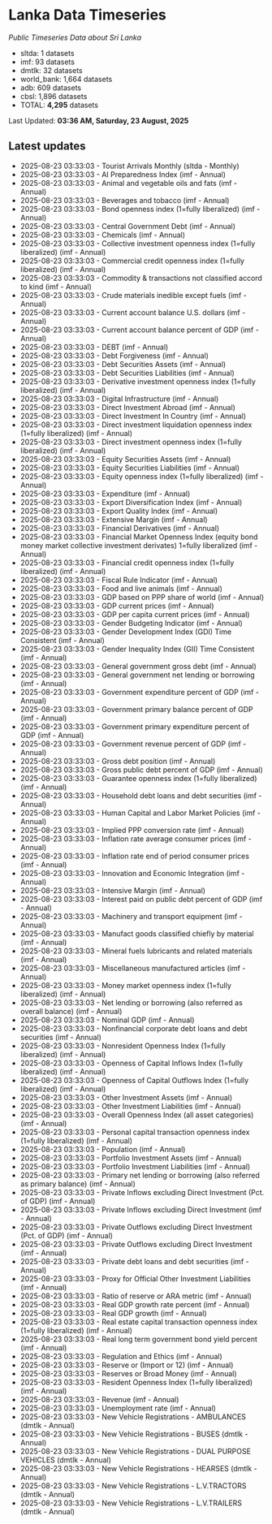 # Lanka Data Timeseries
*Public Timeseries Data about Sri Lanka*

* sltda: 1 datasets
* imf: 93 datasets
* dmtlk: 32 datasets
* world_bank: 1,664 datasets
* adb: 609 datasets
* cbsl: 1,896 datasets
* TOTAL: **4,295** datasets

Last Updated: **03:36 AM, Saturday, 23 August, 2025**

## Latest updates

* 2025-08-23 03:33:03 - Tourist Arrivals Monthly (sltda - Monthly)
* 2025-08-23 03:33:03 - AI Preparedness Index (imf - Annual)
* 2025-08-23 03:33:03 - Animal and vegetable oils and fats (imf - Annual)
* 2025-08-23 03:33:03 - Beverages and tobacco (imf - Annual)
* 2025-08-23 03:33:03 - Bond openness index (1=fully liberalized) (imf - Annual)
* 2025-08-23 03:33:03 - Central Government Debt (imf - Annual)
* 2025-08-23 03:33:03 - Chemicals (imf - Annual)
* 2025-08-23 03:33:03 - Collective investment openness index (1=fully liberalized) (imf - Annual)
* 2025-08-23 03:33:03 - Commercial credit openness index (1=fully liberalized) (imf - Annual)
* 2025-08-23 03:33:03 - Commodity & transactions not classified accord to kind (imf - Annual)
* 2025-08-23 03:33:03 - Crude materials inedible except fuels (imf - Annual)
* 2025-08-23 03:33:03 - Current account balance U.S. dollars (imf - Annual)
* 2025-08-23 03:33:03 - Current account balance percent of GDP (imf - Annual)
* 2025-08-23 03:33:03 - DEBT (imf - Annual)
* 2025-08-23 03:33:03 - Debt Forgiveness (imf - Annual)
* 2025-08-23 03:33:03 - Debt Securities Assets (imf - Annual)
* 2025-08-23 03:33:03 - Debt Securities Liabilities (imf - Annual)
* 2025-08-23 03:33:03 - Derivative investment openness index (1=fully liberalized) (imf - Annual)
* 2025-08-23 03:33:03 - Digital Infrastructure (imf - Annual)
* 2025-08-23 03:33:03 - Direct Investment Abroad (imf - Annual)
* 2025-08-23 03:33:03 - Direct Investment In Country (imf - Annual)
* 2025-08-23 03:33:03 - Direct investment liquidation openness index (1=fully liberalized) (imf - Annual)
* 2025-08-23 03:33:03 - Direct investment openness index (1=fully liberalized) (imf - Annual)
* 2025-08-23 03:33:03 - Equity Securities Assets (imf - Annual)
* 2025-08-23 03:33:03 - Equity Securities Liabilities (imf - Annual)
* 2025-08-23 03:33:03 - Equity openness index (1=fully liberalized) (imf - Annual)
* 2025-08-23 03:33:03 - Expenditure (imf - Annual)
* 2025-08-23 03:33:03 - Export Diversification Index (imf - Annual)
* 2025-08-23 03:33:03 - Export Quality Index (imf - Annual)
* 2025-08-23 03:33:03 - Extensive Margin (imf - Annual)
* 2025-08-23 03:33:03 - Financial Derivatives (imf - Annual)
* 2025-08-23 03:33:03 - Financial Market Openness Index (equity bond money market collective investment derivates) 1=fully liberalized (imf - Annual)
* 2025-08-23 03:33:03 - Financial credit openness index (1=fully liberalized) (imf - Annual)
* 2025-08-23 03:33:03 - Fiscal Rule Indicator (imf - Annual)
* 2025-08-23 03:33:03 - Food and live animals (imf - Annual)
* 2025-08-23 03:33:03 - GDP based on PPP share of world (imf - Annual)
* 2025-08-23 03:33:03 - GDP current prices (imf - Annual)
* 2025-08-23 03:33:03 - GDP per capita current prices (imf - Annual)
* 2025-08-23 03:33:03 - Gender Budgeting Indicator (imf - Annual)
* 2025-08-23 03:33:03 - Gender Development Index (GDI) Time Consistent (imf - Annual)
* 2025-08-23 03:33:03 - Gender Inequality Index (GII) Time Consistent (imf - Annual)
* 2025-08-23 03:33:03 - General government gross debt (imf - Annual)
* 2025-08-23 03:33:03 - General government net lending or borrowing (imf - Annual)
* 2025-08-23 03:33:03 - Government expenditure percent of GDP (imf - Annual)
* 2025-08-23 03:33:03 - Government primary balance percent of GDP (imf - Annual)
* 2025-08-23 03:33:03 - Government primary expenditure percent of GDP (imf - Annual)
* 2025-08-23 03:33:03 - Government revenue percent of GDP (imf - Annual)
* 2025-08-23 03:33:03 - Gross debt position (imf - Annual)
* 2025-08-23 03:33:03 - Gross public debt percent of GDP (imf - Annual)
* 2025-08-23 03:33:03 - Guarantee openness index (1=fully liberalized) (imf - Annual)
* 2025-08-23 03:33:03 - Household debt loans and debt securities (imf - Annual)
* 2025-08-23 03:33:03 - Human Capital and Labor Market Policies (imf - Annual)
* 2025-08-23 03:33:03 - Implied PPP conversion rate (imf - Annual)
* 2025-08-23 03:33:03 - Inflation rate average consumer prices (imf - Annual)
* 2025-08-23 03:33:03 - Inflation rate end of period consumer prices (imf - Annual)
* 2025-08-23 03:33:03 - Innovation and Economic Integration (imf - Annual)
* 2025-08-23 03:33:03 - Intensive Margin (imf - Annual)
* 2025-08-23 03:33:03 - Interest paid on public debt percent of GDP (imf - Annual)
* 2025-08-23 03:33:03 - Machinery and transport equipment (imf - Annual)
* 2025-08-23 03:33:03 - Manufact goods classified chiefly by material (imf - Annual)
* 2025-08-23 03:33:03 - Mineral fuels lubricants and related materials (imf - Annual)
* 2025-08-23 03:33:03 - Miscellaneous manufactured articles (imf - Annual)
* 2025-08-23 03:33:03 - Money market openness index (1=fully liberalized) (imf - Annual)
* 2025-08-23 03:33:03 - Net lending or borrowing (also referred as overall balance) (imf - Annual)
* 2025-08-23 03:33:03 - Nominal GDP (imf - Annual)
* 2025-08-23 03:33:03 - Nonfinancial corporate debt loans and debt securities (imf - Annual)
* 2025-08-23 03:33:03 - Nonresident Openness Index (1=fully liberalized) (imf - Annual)
* 2025-08-23 03:33:03 - Openness of Capital Inflows Index (1=fully liberalized) (imf - Annual)
* 2025-08-23 03:33:03 - Openness of Capital Outflows Index (1=fully liberalized) (imf - Annual)
* 2025-08-23 03:33:03 - Other Investment Assets (imf - Annual)
* 2025-08-23 03:33:03 - Other Investment Liabilities (imf - Annual)
* 2025-08-23 03:33:03 - Overall Openness Index (all asset categories) (imf - Annual)
* 2025-08-23 03:33:03 - Personal capital transaction openness index (1=fully liberalized) (imf - Annual)
* 2025-08-23 03:33:03 - Population (imf - Annual)
* 2025-08-23 03:33:03 - Portfolio Investment Assets (imf - Annual)
* 2025-08-23 03:33:03 - Portfolio Investment Liabilities (imf - Annual)
* 2025-08-23 03:33:03 - Primary net lending or borrowing (also referred as primary balance) (imf - Annual)
* 2025-08-23 03:33:03 - Private Inflows excluding Direct Investment (Pct. of GDP) (imf - Annual)
* 2025-08-23 03:33:03 - Private Inflows excluding Direct Investment (imf - Annual)
* 2025-08-23 03:33:03 - Private Outflows excluding Direct Investment (Pct. of GDP) (imf - Annual)
* 2025-08-23 03:33:03 - Private Outflows excluding Direct Investment (imf - Annual)
* 2025-08-23 03:33:03 - Private debt loans and debt securities (imf - Annual)
* 2025-08-23 03:33:03 - Proxy for Official Other Investment Liabilities (imf - Annual)
* 2025-08-23 03:33:03 - Ratio of reserve or ARA metric (imf - Annual)
* 2025-08-23 03:33:03 - Real GDP growth rate percent (imf - Annual)
* 2025-08-23 03:33:03 - Real GDP growth (imf - Annual)
* 2025-08-23 03:33:03 - Real estate capital transaction openness index (1=fully liberalized) (imf - Annual)
* 2025-08-23 03:33:03 - Real long term government bond yield percent (imf - Annual)
* 2025-08-23 03:33:03 - Regulation and Ethics (imf - Annual)
* 2025-08-23 03:33:03 - Reserve or (Import or 12) (imf - Annual)
* 2025-08-23 03:33:03 - Reserves or Broad Money (imf - Annual)
* 2025-08-23 03:33:03 - Resident Openness Index (1=fully liberalized) (imf - Annual)
* 2025-08-23 03:33:03 - Revenue (imf - Annual)
* 2025-08-23 03:33:03 - Unemployment rate (imf - Annual)
* 2025-08-23 03:33:03 - New Vehicle Registrations - AMBULANCES (dmtlk - Annual)
* 2025-08-23 03:33:03 - New Vehicle Registrations - BUSES (dmtlk - Annual)
* 2025-08-23 03:33:03 - New Vehicle Registrations - DUAL PURPOSE VEHICLES (dmtlk - Annual)
* 2025-08-23 03:33:03 - New Vehicle Registrations - HEARSES (dmtlk - Annual)
* 2025-08-23 03:33:03 - New Vehicle Registrations - L.V.TRACTORS (dmtlk - Annual)
* 2025-08-23 03:33:03 - New Vehicle Registrations - L.V.TRAILERS (dmtlk - Annual)